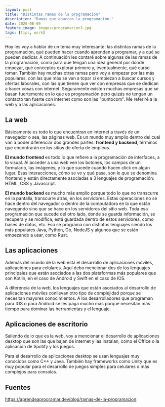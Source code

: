 ```yaml
---
layout: post
title: "Distintas ramas de la programación"
description: "Ramas que abarcan la programación."
date: 2020-08-09
feature_image: images/programacion3.jpg
tags: [tips, work]
---
```


Hoy les voy a hablar de un tema muy interesante: las distintas ramas de la programación, qué pueden hacer cuando aprendan a programar, y a qué se pueden dedicar. A continuación les contaré sobre algunas de las ramas de la programación, como para que tengan una idea general por dónde empezar, qué conceptos explorar primero y, eventualmente, qué curso tomar. También hay muchas otras ramas pero voy a empezar por las más populares, con las que más se van a topar si empiezan a buscar cursos y ofertas laborales, con las que tienen que ver con empresas que se dedican a hacer cosas con internet. Seguramente existen muchas empresas que se basan fuertemente en lo que es programación pero quizás no tengan un contacto tan fuerte con internet como son las "puntocom". Me referiré a la web y a las aplicaciones.

<!--more-->


## La web

Básicamente es todo lo que encuentran en internet a través de un navegador o sea, las páginas web. Es un mundo muy amplio dentro del cual van a poder diferenciar dos grandes partes: **frontend y backend**, términos que encontrarán en los sitios de oferta de empleos.


**El mundo frontend** es todo lo que refiere a la programación de interfaces, a lo visual. Al acceder a una web ven los botones, los campos de un formulario, las imágenes, y lo que sucede cuando hacen click en algún lugar. Esas interacciones, cómo se ve y qué pasa, son lo que se denomina frontend y están directamente asociadas a 3 lenguajes de programación: HTML, CSS y Javascript.

**El mundo backend** es mucho más amplio porque todo lo que no transcurre en la pantalla, transcurre atrás, en los servidores. Estas operaciones no se hace dentro del navegador o dentro de la computadora en la que están navegando sino que se hace en los servidores del sitio web. Toda esa programación que sucede del otro lado, donde se guarda información, se recupera y se modifica, está guardada dentro de estos servidores, como bases de datos, etc. Eso se programa con distintos lenguajes siendo los más populares Java, Python, Go, NodeJS y algunos que se están empezando a usar, como Rust.


## Las aplicaciones

Además del mundo de la web está el desarrollo de aplicaciones móviles, aplicaciones para celulares. Aquí debo mencionar dos de los lenguajes principales que están asociados a las dos plataformas más populares que son Kotlin, en el caso de Android y Swift en el caso de IOS.


A diferencia de la web, los lenguajes que están asociados al desarrollo de aplicaciones móviles conllevan otro tipo de complejidad porque se necesitan mayores conocimientos. A los desarrolladores que programan para IOS o para Android se les paga mucho más porque necesitan más tiempo para dominar las herramientas y el lenguaje.

## Aplicaciones de escritorio

Saliendo de lo que es la web, voy a mencionar el desarrollo de aplicaciones desktop que son las que bajan de internet y las instalan, como el Office o la aplicación de Spotify y los juegos.


Para el desarrollo de aplicaciones desktop se usan lenguajes muy conocidos como C++ y Java. También hay frameworks como Unity que es muy popular para el desarrollo de juegos simples para celulares o más complejos para consolas.

## Fuentes
https://aprendeaprogramar.dev/blog/ramas-de-la-programacion
